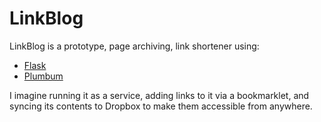 # LinkBlog

LinkBlog is a prototype, page archiving, link shortener using:

* [Flask](http://flask.pocoo.org/)
* [Plumbum](https://github.com/tomerfiliba/plumbum)

I imagine running it as a service, adding links to it via a
bookmarklet, and syncing its contents to Dropbox to make them
accessible from anywhere.
